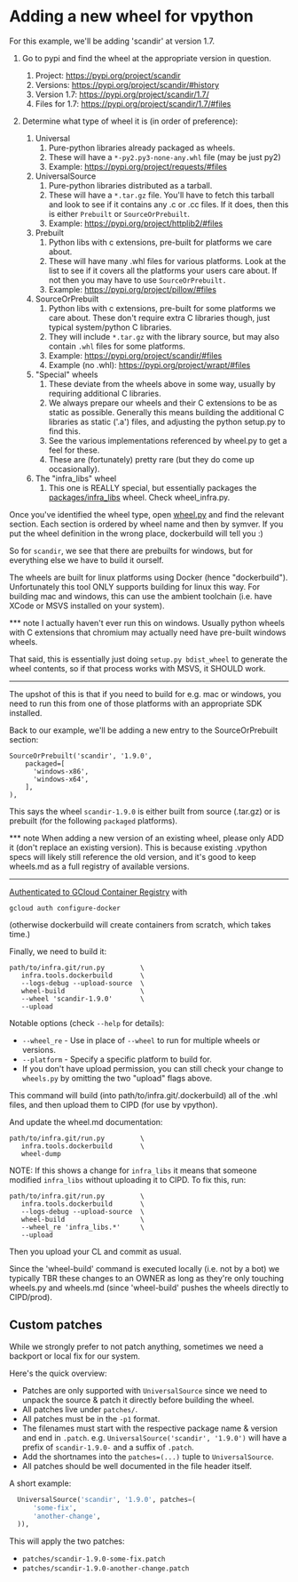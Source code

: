# Adding a new wheel for vpython

For this example, we'll be adding 'scandir' at version 1.7.

1. Go to pypi and find the wheel at the appropriate version in question.
   1. Project: https://pypi.org/project/scandir
   1. Versions: https://pypi.org/project/scandir/#history
   1. Version 1.7: https://pypi.org/project/scandir/1.7/
   1. Files for 1.7: https://pypi.org/project/scandir/1.7/#files

1. Determine what type of wheel it is (in order of preference):
   1. Universal
      1. Pure-python libraries already packaged as wheels.
      1. These will have a `*-py2.py3-none-any.whl` file (may be just py2)
      1. Example: https://pypi.org/project/requests/#files
   1. UniversalSource
      1. Pure-python libraries distributed as a tarball.
      1. These will have a `*.tar.gz` file. You'll have to fetch this tarball
         and look to see if it contains any .c or .cc files. If it does, then
         this is either `Prebuilt` or `SourceOrPrebuilt`.
      1. Example: https://pypi.org/project/httplib2/#files
   1. Prebuilt
      1. Python libs with c extensions, pre-built for platforms we care about.
      1. These will have many .whl files for various platforms. Look at the list
         to see if it covers all the platforms your users care about. If not
         then you may have to use `SourceOrPrebuilt.`
      1. Example: https://pypi.org/project/pillow/#files
   1. SourceOrPrebuilt
      1. Python libs with c extensions, pre-built for some platforms we care
         about. These don't require extra C libraries though, just typical
         system/python C libraries.
      1. They will include `*.tar.gz` with the library source, but may also
         contain `.whl` files for some platforms.
      1. Example: https://pypi.org/project/scandir/#files
      1. Example (no .whl): https://pypi.org/project/wrapt/#files
   1. "Special" wheels
      1. These deviate from the wheels above in some way, usually by requiring
         additional C libraries.
      1. We always prepare our wheels and their C extensions to be as static as
         possible. Generally this means building the additional C libraries as
         static ('.a') files, and adjusting the python setup.py to find this.
      1. See the various implementations referenced by wheel.py to get a feel
         for these.
      1. These are (fortunately) pretty rare (but they do come up occasionally).
   1. The "infra_libs" wheel
      1. This one is REALLY special, but essentially packages the
         [packages/infra_libs](/packages/infra_libs) wheel. Check
         wheel_infra.py.


Once you've identified the wheel type, open [wheel.py](./wheel.py) and find the
relevant section. Each section is ordered by wheel name and then by symver. If
you put the wheel definition in the wrong place, dockerbuild will tell you :)

So for `scandir`, we see that there are prebuilts for windows, but for
everything else we have to build it ourself.

The wheels are built for linux platforms using Docker (hence "dockerbuild").
Unfortunately this tool ONLY supports building for linux this way. For building
mac and windows, this can use the ambient toolchain (i.e. have XCode or MSVS
installed on your system).

*** note
I actually haven't ever run this on windows. Usually python wheels with
C extensions that chromium may actually need have pre-built windows wheels.

That said, this is essentially just doing `setup.py bdist_wheel` to generate the
wheel contents, so if that process works with MSVS, it SHOULD work.
***

The upshot of this is that if you need to build for e.g. mac or windows, you
need to run this from one of those platforms with an appropriate SDK installed.

Back to our example, we'll be adding a new entry to the SourceOrPrebuilt
section:

    SourceOrPrebuilt('scandir', '1.9.0',
        packaged=[
          'windows-x86',
          'windows-x64',
        ],
    ),

This says the wheel `scandir-1.9.0` is either built from source (.tar.gz) or is
prebuilt (for the following `packaged` platforms).

*** note
When adding a new version of an existing wheel, please only ADD it
(don't replace an existing version). This is because existing .vpython specs
will likely still reference the old version, and it's good to keep wheels.md
as a full registry of available versions.
***

[Authenticated to GCloud Container
Registry](https://cloud.google.com/container-registry/docs/advanced-authentication)
with

    gcloud auth configure-docker

(otherwise dockerbuild will create containers from scratch, which takes time.)


Finally, we need to build it:

    path/to/infra.git/run.py         \
       infra.tools.dockerbuild       \
       --logs-debug --upload-source  \
       wheel-build                   \
       --wheel 'scandir-1.9.0'       \
       --upload

Notable options (check `--help` for details):
  * `--wheel_re` - Use in place of `--wheel` to run for multiple wheels or
    versions.
  * `--platform` - Specify a specific platform to build for.
  * If you don't have upload permission, you can still check your change to
    `wheels.py` by omitting the two "upload" flags above.

This command will build (into path/to/infra.git/.dockerbuild) all of the .whl
files, and then upload them to CIPD (for use by vpython).

And update the wheel.md documentation:

    path/to/infra.git/run.py         \
       infra.tools.dockerbuild       \
       wheel-dump

NOTE: If this shows a change for `infra_libs` it means that someone modified
`infra_libs` without uploading it to CIPD. To fix this, run:

    path/to/infra.git/run.py         \
       infra.tools.dockerbuild       \
       --logs-debug --upload-source  \
       wheel-build                   \
       --wheel_re 'infra_libs.*'     \
       --upload

Then you upload your CL and commit as usual.

Since the 'wheel-build' command is executed locally (i.e. not by a bot) we
typically TBR these changes to an OWNER as long as they're only touching
wheels.py and wheels.md (since 'wheel-build' pushes the wheels directly to
CIPD/prod).

## Custom patches

While we strongly prefer to not patch anything, sometimes we need a backport
or local fix for our system.

Here's the quick overview:

* Patches are only supported with `UniversalSource` since we need to unpack
  the source & patch it directly before building the wheel.
* All patches live under `patches/`.
* All patches must be in the `-p1` format.
* The filenames must start with the respective package name & version and end
  in `.patch`.  e.g. `UniversalSource('scandir', '1.9.0')` will have a prefix
  of `scandir-1.9.0-` and a suffix of `.patch`.
* Add the shortnames into the `patches=(...)` tuple to `UniversalSource`.
* All patches should be well documented in the file header itself.

A short example:

```python
  UniversalSource('scandir', '1.9.0', patches=(
      'some-fix',
      'another-change',
  )),
```

This will apply the two patches:
* `patches/scandir-1.9.0-some-fix.patch`
* `patches/scandir-1.9.0-another-change.patch`
